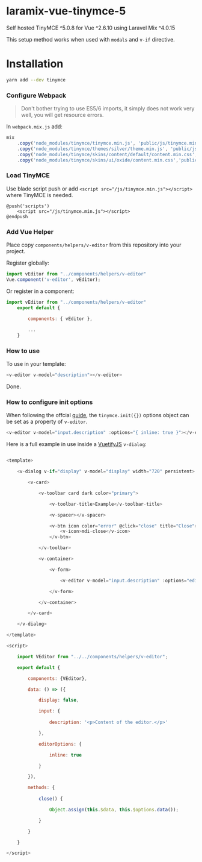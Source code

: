 # laramix-vue-tinymce-5
Self hosted TinyMCE ^5.0.8 for Vue ^2.6.10 using Laravel Mix ^4.0.15

This setup method works when used with `modals` and `v-if` directive.

# Installation

```sh
yarn add --dev tinymce
```

### Configure Webpack

> Don't bother trying to use ES5/6 imports, it simply does not work very well, you will get resource errors.

In `webpack.mix.js` add:

```javascript
mix
    .copy('node_modules/tinymce/tinymce.min.js', 'public/js/tinymce.min.js')
    .copy('node_modules/tinymce/themes/silver/theme.min.js', 'public/js/themes/silver/theme.min.js')
    .copy('node_modules/tinymce/skins/content/default/content.min.css','public/js/skins/content/default/content.min.css')
    .copy('node_modules/tinymce/skins/ui/oxide/content.min.css','public/js/skins/ui/oxide/content.min.css')
```

### Load TinyMCE

Use blade script push or add `<script src="/js/tinymce.min.js"></script>` where TinyMCE is needed.

```blade
@push('scripts')
    <script src="/js/tinymce.min.js"></script>
@endpush
```

### Add Vue Helper

Place copy `components/helpers/v-editor` from this repository into your project.

Register globally:

```javascript
import vEditor from "../components/helpers/v-editor"
Vue.component('v-editor', vEditor);
```

Or register in a component: 

```javascript
import vEditor from "../components/helpers/v-editor"
    export default {

        components: { vEditor },
       
        ...
    }
```

### How to use

To use in your template:

```javascript
<v-editor v-model="description"></v-editor>
```

Done.

### How to configure init options

When following the offcial [guide](https://www.tiny.cloud/docs/general-configuration-guide/basic-setup), the `tinymce.init({})` options object can be set as a property of `v-editor`.

```javascript
<v-editor v-model="input.description" :options="{ inline: true }"></v-editor>
```

Here is a full example in use inside a [VuetifyJS](https://vuetifyjs.com) `v-dialog`:

```javascript

<template>

    <v-dialog v-if="display" v-model="display" width="720" persistent>

        <v-card>

            <v-toolbar card dark color="primary">

                <v-toolbar-title>Example</v-toolbar-title>

                <v-spacer></v-spacer>

                <v-btn icon color="error" @click="close" title="Close">
                    <v-icon>mdi-close</v-icon>
                </v-btn>

            </v-toolbar>

            <v-container>

                <v-form>

                    <v-editor v-model="input.description" :options="editorOptions"></v-editor>

                </v-form>

            </v-container>

        </v-card>

    </v-dialog>

</template>

<script>

    import VEditor from "../../components/helpers/v-editor";

    export default {

        components: {VEditor},

        data: () => ({

            display: false,

            input: {
            
                description: '<p>Content of the editor.</p>'

            },

            editorOptions: {

                inline: true

            }

        }),

        methods: {
        
            close() {

                Object.assign(this.$data, this.$options.data());

            }

        }

    }

</script>

```

